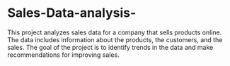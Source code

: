 # Sales-Data-analysis-
This project analyzes sales data for a company that sells products online. The data includes information about the products, the customers, and the sales. The goal of the project is to identify trends in the data and make recommendations for improving sales.
